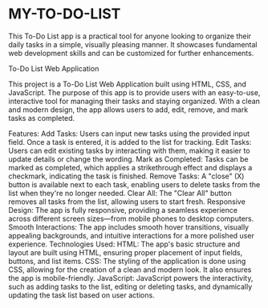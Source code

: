 # MY-TO-DO-LIST
This To-Do List app is a practical tool for anyone looking to organize their daily tasks in a simple, visually pleasing manner. It showcases fundamental web development skills and can be customized for further enhancements.

To-Do List Web Application

This project is a To-Do List Web Application built using HTML, CSS, and JavaScript. The purpose of this app is to provide users with an easy-to-use, interactive tool for managing their tasks and staying organized. With a clean and modern design, the app allows users to add, edit, remove, and mark tasks as completed.

Features:
Add Tasks: Users can input new tasks using the provided input field. Once a task is entered, it is added to the list for tracking.
Edit Tasks: Users can edit existing tasks by interacting with them, making it easier to update details or change the wording.
Mark as Completed: Tasks can be marked as completed, which applies a strikethrough effect and displays a checkmark, indicating the task is finished.
Remove Tasks: A "close" (X) button is available next to each task, enabling users to delete tasks from the list when they're no longer needed.
Clear All: The "Clear All" button removes all tasks from the list, allowing users to start fresh.
Responsive Design: The app is fully responsive, providing a seamless experience across different screen sizes—from mobile phones to desktop computers.
Smooth Interactions: The app includes smooth hover transitions, visually appealing backgrounds, and intuitive interactions for a more polished user experience.
Technologies Used:
HTML: The app's basic structure and layout are built using HTML, ensuring proper placement of input fields, buttons, and list items.
CSS: The styling of the application is done using CSS, allowing for the creation of a clean and modern look. It also ensures the app is mobile-friendly.
JavaScript: JavaScript powers the interactivity, such as adding tasks to the list, editing or deleting tasks, and dynamically updating the task list based on user actions.
